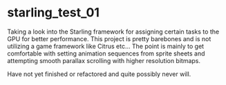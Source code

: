 starling_test_01
================

Taking a look into the Starling framework for assigning certain tasks to the GPU for better performance. This project is pretty barebones and is not utilizing a game framework like Citrus etc... The point is mainly to get comfortable with setting animation sequences from sprite sheets and attempting smooth parallax scrolling with higher resolution bitmaps.

Have not yet finished or refactored and quite possibly never will.
